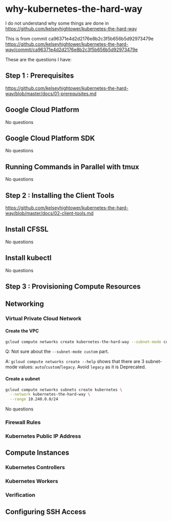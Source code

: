 # why-kubernetes-the-hard-way

I do not understand why some things are done in https://github.com/kelseyhightower/kubernetes-the-hard-way

This is from commit ca96371e4d2d2176e8b2c3f5b656b5d92973479e
https://github.com/kelseyhightower/kubernetes-the-hard-way/commit/ca96371e4d2d2176e8b2c3f5b656b5d92973479e

These are the questions I have:

## Step 1 : Prerequisites

https://github.com/kelseyhightower/kubernetes-the-hard-way/blob/master/docs/01-prerequisites.md

## Google Cloud Platform

No questions

## Google Cloud Platform SDK

No questions

## Running Commands in Parallel with tmux

No questions

## Step 2 : Installing the Client Tools

https://github.com/kelseyhightower/kubernetes-the-hard-way/blob/master/docs/02-client-tools.md

## Install CFSSL

No questions

## Install kubectl

No questions

## Step 3 : Provisioning Compute Resources

## Networking

### Virtual Private Cloud Network

#### Create the VPC

```bash
gcloud compute networks create kubernetes-the-hard-way --subnet-mode custom
```

Q: Not sure about the `--subnet-mode custom` part.

A: `gcloud compute networks create --help` shows that there are 3 subnet-mode values: `auto`/`custom`/`legacy`. Avoid `legacy` as it is Deprecated.

#### Create a subnet

```bash
gcloud compute networks subnets create kubernetes \
  --network kubernetes-the-hard-way \
  --range 10.240.0.0/24
```

No questions

### Firewall Rules

### Kubernetes Public IP Address

## Compute Instances

### Kubernetes Controllers

### Kubernetes Workers

### Verification

## Configuring SSH Access
